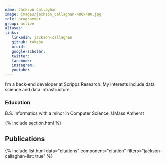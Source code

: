 ```yaml
---
name: Jackson Callaghan
image: images/jackson_callaghan-480x480.jpg
role: programmer
group: active
aliases:
links:
   linkedin: jackson-callaghan
   github: tokebe
   orcid: 
   google-scholar:
   twitter:
   facebook:
   instagram: 
   youtube:
---
```


I’m a back-end developer at Scripps Research. My interests include data science and data infrastructure.

### Education
B.S. Informatics with a minor in Computer Science, UMass Amherst


{% include section.html %}
## Publications

{% include list.html data="citations" component="citation" filters="jackson-callaghan-list: true" %}
